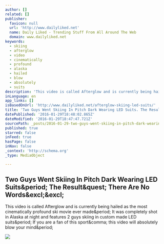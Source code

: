 ```yaml
---
author: []
related: []
publisher:
  favicon: null
  url: 'http://www.dailyliked.net'
  name: Daily Liked - Trending Stuff From All Around The Web
  domain: www.dailyliked.net
keywords:
  - skiing
  - afterglow
  - video
  - cinematically
  - profound
  - alaska
  - hailed
  - blow
  - absolutely
  - suits
description: 'This video is called Afterglow and is currently being hailed as the most cinematically profound ski movie ever made. It was completely shot in Alaska at night and features 2 guys skiing in custom made LED suits. If you are a fan of this sport, this video will absolutely blow your mind.'
inLanguage: en
app_links: []
isBasedOnUrl: 'http://www.dailyliked.net/afterglow-skiing-led-suits/'
title: 'Two Guys Went Skiing In Pitch Dark Wearing LED Suits. The Result? There Are No Words!!'
datePublished: '2016-01-29T18:48:02.865Z'
dateModified: '2016-01-29T18:47:47.721Z'
sourcePath: _posts/2016-01-29-two-guys-went-skiing-in-pitch-dark-wearing-led-suits-the-re.md
published: true
starred: false
inFeed: true
hasPage: false
inNav: false
_context: 'http://schema.org'
_type: MediaObject

---
```

<article style=""><h1>Two Guys Went Skiing In Pitch Dark Wearing LED Suits&amp;period; The Result&amp;quest; There Are No Words&amp;excl;&amp;excl;</h1><p>This video is called Afterglow and is currently being hailed as the most cinematically profound ski movie ever made&amp;period; It was completely shot in Alaska at night and features 2 guys skiing in custom made LED suits&amp;period; If you are a fan of this sport&amp;comma; this video will absolutely blow your mind&amp;period;</p><img src="http://dailyliked.net/wp-content/uploads/2015/11/skiing-led-suits.jpg" /></article>
